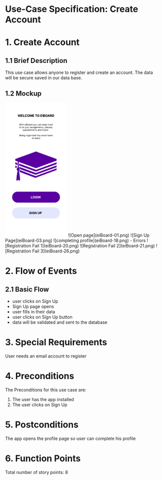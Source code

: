 # Use-Case Specification: Create Account

# 1. Create Account

## 1.1 Brief Description
This use case allows anyone to register and create an account. The data will be secure saved in our data base.

## 1.2 Mockup
<img src="eiBoard-01.png" alt="Open page" style="width:200px;"/>
![Open page](eiBoard-01.png)
![Sign Up Page](eiBoard-03.png)
![completing profile](eiBoard-18.png)
- Errors
![Registration Fail 1](eiBoard-20.png)
![Registration Fail 2](eiBoard-21.png)
![Registration Fail 3](eiBoard-26.png)

# 2. Flow of Events

## 2.1 Basic Flow
- user clicks on Sign Up
- Sign Up page opens
- user fills in their data
- user clicks on Sign Up button
- data will be validated and sent to the database

# 3. Special Requirements
User needs an email account to register

# 4. Preconditions
The Preconditions for this use case are:
1. The user has the app installed
2. The user clicks on Sign Up

# 5. Postconditions
The app opens the profile page so user can complete his profile

# 6. Function Points
Total number of story points: 8
